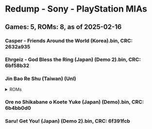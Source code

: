 # Redump - Sony - PlayStation MIAs
## Games: 5, ROMs: 8, as of 2025-02-16

### Casper - Friends Around the World (Korea).bin, CRC: 2632a935
### Ehrgeiz - God Bless the Ring (Japan) (Demo 2).bin, CRC: 6bf58b32
### Jin Bao Re Shu (Taiwan) (Unl)
<details>
<summary>ROMs</summary>

- Jin Bao Re Shu (Taiwan) (Unl) (Track 1).bin, CRC: 9a83360d
- Jin Bao Re Shu (Taiwan) (Unl) (Track 2).bin, CRC: 1d362861
- Jin Bao Re Shu (Taiwan) (Unl) (Track 3).bin, CRC: 31269654
- Jin Bao Re Shu (Taiwan) (Unl) (Track 4).bin, CRC: 5a9a2c65
</details>

### Ore no Shikabane o Koete Yuke (Japan) (Demo).bin, CRC: 6b4bb0d0
### Saru! Get You! (Japan) (Demo 2).bin, CRC: 6f391fcb
